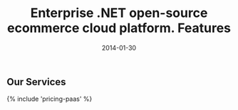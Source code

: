 ﻿---
title: Enterprise .NET open-source ecommerce cloud platform. Features
description: Enterprise .NET open-source ecommerce cloud platform. Features
date: 2014-01-30
permalink: our-services/paas-pricing
tags : 
- features
- commerce
---
<article class="main" role="main">
    <div class="responsive">
        <h2 class="head-title">Our Services</h2>
        {% include 'pricing-paas' %}
    </div>
</article>